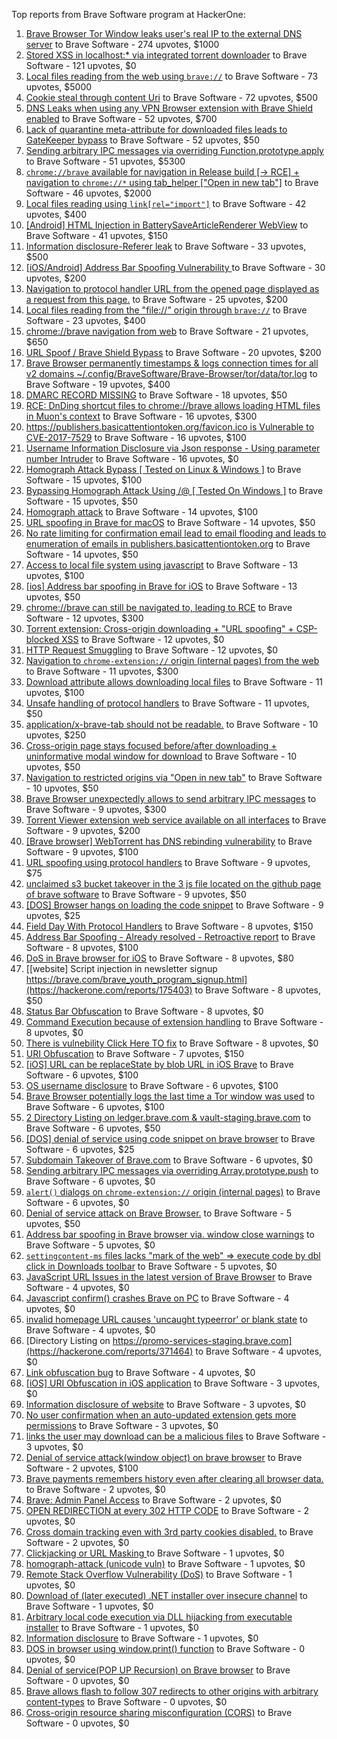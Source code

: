 Top reports from Brave Software program at HackerOne:

1. [Brave Browser Tor Window leaks user's real IP to the external DNS server](https://hackerone.com/reports/1077022) to Brave Software - 274 upvotes, $1000
2. [Stored XSS in localhost:* via integrated torrent downloader](https://hackerone.com/reports/681617) to Brave Software - 121 upvotes, $0
3. [Local files reading from the web using `brave://`](https://hackerone.com/reports/390013) to Brave Software - 73 upvotes, $5000
4. [Cookie steal through content Uri](https://hackerone.com/reports/876192) to Brave Software - 72 upvotes, $500
5. [DNS Leaks when using any VPN Browser extension with Brave Shield enabled](https://hackerone.com/reports/1203842) to Brave Software - 52 upvotes, $700
6. [Lack of quarantine meta-attribute for downloaded files leads to GateKeeper bypass](https://hackerone.com/reports/374106) to Brave Software - 52 upvotes, $50
7. [Sending arbitrary IPC messages via overriding Function.prototype.apply](https://hackerone.com/reports/188086) to Brave Software - 51 upvotes, $5300
8. [`chrome://brave` available for navigation in Release build [-\> RCE] + navigation to `chrome://*` using tab_helper ["Open in new tab"]](https://hackerone.com/reports/395737) to Brave Software - 46 upvotes, $2000
9. [Local files reading using `link[rel="import"]`](https://hackerone.com/reports/375329) to Brave Software - 42 upvotes, $400
10. [[Android] HTML Injection in BatterySaveArticleRenderer WebView](https://hackerone.com/reports/176065) to Brave Software - 41 upvotes, $150
11. [Information disclosure-Referer leak](https://hackerone.com/reports/1337624) to Brave Software - 33 upvotes, $500
12. [[iOS/Android] Address Bar Spoofing Vulnerability ](https://hackerone.com/reports/175958) to Brave Software - 30 upvotes, $200
13. [Navigation to protocol handler URL from the opened page displayed as a request from this page.](https://hackerone.com/reports/374969) to Brave Software - 25 upvotes, $200
14. [Local files reading from the "file://" origin through `brave://`](https://hackerone.com/reports/390362) to Brave Software - 23 upvotes, $400
15. [chrome://brave navigation from web](https://hackerone.com/reports/415967) to Brave Software - 21 upvotes, $650
16. [URL Spoof / Brave Shield Bypass](https://hackerone.com/reports/255991) to Brave Software - 20 upvotes, $200
17. [Brave Browser permanently timestamps & logs connection times for all v2 domains ~/.config/BraveSoftware/Brave-Browser/tor/data/tor.log](https://hackerone.com/reports/1249056) to Brave Software - 19 upvotes, $400
18. [DMARC RECORD MISSING](https://hackerone.com/reports/491753) to Brave Software - 18 upvotes, $50
19. [RCE: DnDing shortcut files to chrome://brave allows loading HTML files in Muon's context](https://hackerone.com/reports/415258) to Brave Software - 16 upvotes, $300
20. [https://publishers.basicattentiontoken.org/favicon.ico is Vulnerable to CVE-2017-7529](https://hackerone.com/reports/980856) to Brave Software - 16 upvotes, $100
21. [Username Information Disclosure via Json response - Using parameter number Intruder](https://hackerone.com/reports/812351) to Brave Software - 16 upvotes, $0
22. [Homograph Attack Bypass [ Tested on Linux & Windows ]](https://hackerone.com/reports/268984) to Brave Software - 15 upvotes, $100
23. [Bypassing Homograph Attack Using /@ [ Tested On Windows ]](https://hackerone.com/reports/317931) to Brave Software - 15 upvotes, $50
24. [Homograph attack](https://hackerone.com/reports/175286) to Brave Software - 14 upvotes, $100
25. [URL spoofing in Brave for macOS](https://hackerone.com/reports/369086) to Brave Software - 14 upvotes, $50
26. [No rate limiting for confirmation email lead to email flooding and leads to enumeration of emails in publishers.basicattentiontoken.org](https://hackerone.com/reports/854793) to Brave Software - 14 upvotes, $50
27. [Access to local file system using javascript](https://hackerone.com/reports/175979) to Brave Software - 13 upvotes, $100
28. [[ios] Address bar spoofing in Brave for iOS](https://hackerone.com/reports/176929) to Brave Software - 13 upvotes, $50
29. [chrome://brave can still be navigated to, leading to RCE](https://hackerone.com/reports/415178) to Brave Software - 12 upvotes, $300
30. [Torrent extension: Cross-origin downloading + "URL spoofing" + CSP-blocked XSS](https://hackerone.com/reports/378864) to Brave Software - 12 upvotes, $0
31. [HTTP Request Smuggling](https://hackerone.com/reports/866382) to Brave Software - 12 upvotes, $0
32. [Navigation to `chrome-extension://` origin (internal pages) from the web](https://hackerone.com/reports/378805) to Brave Software - 11 upvotes, $300
33. [Download attribute allows downloading local files](https://hackerone.com/reports/258710) to Brave Software - 11 upvotes, $100
34. [Unsafe handling of protocol handlers](https://hackerone.com/reports/369185) to Brave Software - 11 upvotes, $50
35. [application/x-brave-tab should not be readable.](https://hackerone.com/reports/258578) to Brave Software - 10 upvotes, $250
36. [Cross-origin page stays focused before/after downloading + uninformative modal window for download](https://hackerone.com/reports/375259) to Brave Software - 10 upvotes, $50
37. [Navigation to restricted origins via "Open in new tab"](https://hackerone.com/reports/369218) to Brave Software - 10 upvotes, $50
38. [Brave Browser unexpectedly allows to send arbitrary IPC messages](https://hackerone.com/reports/187542) to Brave Software - 9 upvotes, $300
39. [Torrent Viewer extension web service available on all interfaces](https://hackerone.com/reports/300181) to Brave Software - 9 upvotes, $200
40. [[Brave browser] WebTorrent has DNS rebinding vulnerability](https://hackerone.com/reports/663729) to Brave Software - 9 upvotes, $100
41. [URL spoofing using protocol handlers](https://hackerone.com/reports/373721) to Brave Software - 9 upvotes, $75
42. [unclaimed s3 bucket takeover in the 3 js file located on the github page of  brave software](https://hackerone.com/reports/1316650) to Brave Software - 9 upvotes, $50
43. [[DOS] Browser hangs on loading the code snippet](https://hackerone.com/reports/181686) to Brave Software - 9 upvotes, $25
44. [Field Day With Protocol Handlers](https://hackerone.com/reports/416040) to Brave Software - 8 upvotes, $150
45. [Address Bar Spoofing - Already resolved - Retroactive report](https://hackerone.com/reports/175779) to Brave Software - 8 upvotes, $100
46. [DoS in Brave browser for iOS](https://hackerone.com/reports/357665) to Brave Software - 8 upvotes, $80
47. [[website] Script injection in newsletter signup https://brave.com/brave_youth_program_signup.html](https://hackerone.com/reports/175403) to Brave Software - 8 upvotes, $50
48. [Status Bar Obfuscation](https://hackerone.com/reports/175701) to Brave Software - 8 upvotes, $0
49. [Command Execution because of extension handling](https://hackerone.com/reports/188078) to Brave Software - 8 upvotes, $0
50. [There is vulnebility Click Here TO fix](https://hackerone.com/reports/319036) to Brave Software - 8 upvotes, $0
51. [URI Obfuscation](https://hackerone.com/reports/175529) to Brave Software - 7 upvotes, $150
52. [[iOS] URL can be replaceState by blob URL in iOS Brave](https://hackerone.com/reports/215044) to Brave Software - 6 upvotes, $100
53. [OS username disclosure](https://hackerone.com/reports/258585) to Brave Software - 6 upvotes, $100
54. [Brave Browser potentially logs the last time a Tor window was used](https://hackerone.com/reports/1024668) to Brave Software - 6 upvotes, $100
55. [2 Directory Listing on ledger.brave.com & vault-staging.brave.com](https://hackerone.com/reports/175320) to Brave Software - 6 upvotes, $50
56. [[DOS] denial of service using code snippet on brave browser](https://hackerone.com/reports/181558) to Brave Software - 6 upvotes, $25
57. [Subdomain Takeover of Brave.com](https://hackerone.com/reports/175397) to Brave Software - 6 upvotes, $0
58. [Sending arbitrary IPC messages via overriding Array.prototype.push](https://hackerone.com/reports/188561) to Brave Software - 6 upvotes, $0
59. [`alert()` dialogs on `chrome-extension://` origin (internal pages)](https://hackerone.com/reports/378809) to Brave Software - 6 upvotes, $0
60. [Denial of service attack on Brave Browser.](https://hackerone.com/reports/176066) to Brave Software - 5 upvotes, $50
61. [Address bar spoofing in Brave browser via. window close warnings](https://hackerone.com/reports/208834) to Brave Software - 5 upvotes, $0
62. [`settingcontent-ms` files lacks "mark of the web" =\> execute code by dbl click in Downloads toolbar](https://hackerone.com/reports/377206) to Brave Software - 5 upvotes, $0
63. [JavaScript URL Issues in the latest version of Brave Browser](https://hackerone.com/reports/176083) to Brave Software - 4 upvotes, $0
64. [Javascript confirm() crashes Brave on PC](https://hackerone.com/reports/176076) to Brave Software - 4 upvotes, $0
65. [invalid homepage URL causes 'uncaught typeerror' or blank state](https://hackerone.com/reports/177184) to Brave Software - 4 upvotes, $0
66. [Directory Listing on https://promo-services-staging.brave.com](https://hackerone.com/reports/371464) to Brave Software - 4 upvotes, $0
67. [Link obfuscation bug](https://hackerone.com/reports/669440) to Brave Software - 4 upvotes, $0
68. [[iOS] URI Obfuscation in iOS application](https://hackerone.com/reports/176159) to Brave Software - 3 upvotes, $0
69. [Information disclosure of website](https://hackerone.com/reports/179121) to Brave Software - 3 upvotes, $0
70. [No user confirmation when an auto-updated extension gets more permissions](https://hackerone.com/reports/199243) to Brave Software - 3 upvotes, $0
71. [links the user may download can be a malicious files](https://hackerone.com/reports/182557) to Brave Software - 3 upvotes, $0
72. [Denial of service attack(window object) on brave browser](https://hackerone.com/reports/176197) to Brave Software - 2 upvotes, $100
73. [Brave payments remembers history even after clearing all browser data.](https://hackerone.com/reports/203088) to Brave Software - 2 upvotes, $0
74. [Brave: Admin Panel Access](https://hackerone.com/reports/175366) to Brave Software - 2 upvotes, $0
75. [OPEN REDIRECTION at every 302 HTTP CODE](https://hackerone.com/reports/369447) to Brave Software - 2 upvotes, $0
76. [Cross domain tracking even with 3rd party cookies disabled.](https://hackerone.com/reports/331428) to Brave Software - 2 upvotes, $0
77. [Clickjacking or URL Masking ](https://hackerone.com/reports/204198) to Brave Software - 1 upvotes, $0
78. [homograph-attack (unicode vuln)](https://hackerone.com/reports/221461) to Brave Software - 1 upvotes, $0
79. [Remote Stack Overflow Vulnerability (DoS)](https://hackerone.com/reports/181061) to Brave Software - 1 upvotes, $0
80. [Download of (later executed) .NET installer over insecure channel](https://hackerone.com/reports/272231) to Brave Software - 1 upvotes, $0
81. [Arbitrary local code execution via DLL hijacking from executable installer](https://hackerone.com/reports/272221) to Brave Software - 1 upvotes, $0
82. [Information disclosure](https://hackerone.com/reports/1347249) to Brave Software - 1 upvotes, $0
83. [DOS in browser using window.print() function](https://hackerone.com/reports/176364) to Brave Software - 0 upvotes, $0
84. [Denial of service(POP UP Recursion) on Brave browser](https://hackerone.com/reports/179248) to Brave Software - 0 upvotes, $0
85. [Brave allows flash to follow 307 redirects to other origins with arbitrary content-types](https://hackerone.com/reports/449478) to Brave Software - 0 upvotes, $0
86. [Cross-origin resource sharing misconfiguration (CORS)](https://hackerone.com/reports/954512) to Brave Software - 0 upvotes, $0
